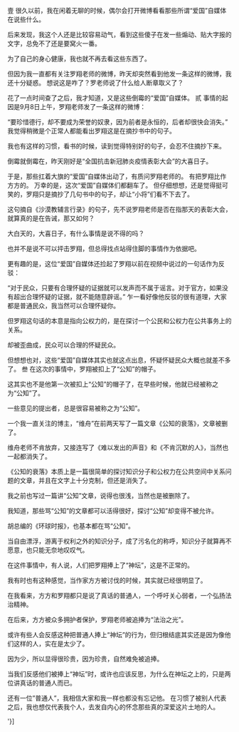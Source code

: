 

壹 很久以前，我在闲着无聊的时候，偶尔会打开微博看看那些所谓“爱国”自媒体在说些什么。

后来发现，我这个人还是比较容易动气，看到这些傻子在发一些煽动、贴大字报的文字，总免不了还是要窝火一番。

为了自己的身心健康，我也就不再去看这些东西了。

但因为我一直都有关注罗翔老师的微博，昨天却突然看到他发一条这样的微博，我还十分疑惑。 想说这是咋了？罗老师说了什么给人断章取义了？

花了一点时间查了之后，我才知道，又是这些倒霉的“爱国”自媒体。 贰 事情的起因是9月8日上午，罗翔老师发了一条这样的微博：

“要珍惜德行，却不要成为荣誉的奴隶，因为前者是永恒的，后者却很快会消失。” 我觉得稍微是个正常人都能看出罗翔这是在摘抄书中的句子。

我也有这样的习惯，看书的时候，读到觉得特别好的句子，会忍不住摘抄下来。

倒霉就倒霉在，昨天刚好是“全国抗击新冠肺炎疫情表彰大会”的大喜日子。

于是，那些扛着大旗的“爱国”自媒体出动了，有质问罗翔老师的。 有把罗翔比作方方的。 万幸的是，这次“爱国”自媒体们都翻车了。 但仔细想想，还是觉得挺可笑的，罗翔只是摘抄了几句书中的句子，却让“小将”们看不下去了。

这句摘自《沙漠教辅言行录》的句子，先不说罗翔老师是否在指那天的表彰大会，就算真的是在告诫，那又如何？

大白天的，大喜日子，有什么事情是说不得的吗？

也并不是说不可以抨击罗翔，但总得找点站得住脚的事情作为依据吧。

更有趣的是，这位“爱国”自媒体还捡起了罗翔以前在视频中说过的一句话作为反驳：

“对于民众，只要有合理怀疑的证据就可以发声而不属于谣言。对于官方，如果没有超出合理怀疑的证据，就不能随意辟谣。” 乍一看好像他反驳的很有道理，大家都是普通民众，我当然可以合理怀疑你。

但罗翔这句话的本意是指向公权力的，是在探讨一个公民和公权力在公共事务上的关系。

却被歪曲成，民众可以合理的怀疑民众。

但想想也对，这些“爱国”自媒体其实也就这点出息，怀疑怀疑民众大概也就差不多了。 叁 在这次的事情中，罗翔被扣上了“公知”的帽子。

这其实也不是他第一次被扣上“公知”的帽子了，在早些时候，他就已经被称之为“公知”了。

一些意见的提出者，总是很容易被称之为“公知”。

一个我一直关注的博主，“维舟”在前两天写了一篇文章《公知的衰落》，文章被删了。

维舟老师不肯放弃，又接连写了《难以发出的声音》和《不肯沉默的人》，当然也一起都消失了。

《公知的衰落》本质上是一篇很简单的探讨知识分子和公权力在公共空间中关系问题的文章，并且在文字上十分克制，但还是消失了。

我之前也写过一篇讲“公知”文章，说得也很浅，当然也是被删除了。

我知道，那些骂“公知”的文章都可以活得很好，探讨“公知”却变得不被允许。

胡总编的《环球时报》，也基本都在骂“公知”。

当自由漂浮，游离于权利之外的知识分子，成了污名化的称呼，知识分子就算再不愿意，也只能无奈地叹叹气。

在这件事情中，有人说，人们把罗翔捧上了“神坛”，这是不正常的。

我有时也有这种感觉，当作家方方被讨伐的时候，其实就已经很明显了。

在我看来，方方和罗翔都只是说了真话的普通人，一个呼吁关心弱者，一个弘扬法治精神。

在后来，方方被众多拥护者保护，罗翔老师被追捧为“法治之光”。

或许有些人会反感这种把普通人捧上“神坛”的行为，但归根结底其实还是因为像他们这样的人，实在是太少了。

因为少，所以显得很珍贵，因为珍贵，自然难免被追捧。

当我们反感他们被捧上“神坛”时，或许也应该反思，为什么在神坛之上的，只是两位讲真话的普通人而已。

还有一位&#8221;普通人&#8221;，我相信大家和我一样也都没有忘记他。 在习惯了被别人代表之后，我也想仅代表我个人，去发自内心的怀念那些真的深爱这片土地的人。

'}]